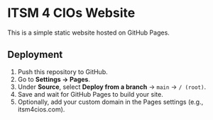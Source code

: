 # ITSM 4 CIOs Website

This is a simple static website hosted on GitHub Pages.

## Deployment
1. Push this repository to GitHub.
2. Go to **Settings → Pages**.
3. Under **Source**, select **Deploy from a branch** → `main` → `/ (root)`.
4. Save and wait for GitHub Pages to build your site.
5. Optionally, add your custom domain in the Pages settings (e.g., itsm4cios.com).
